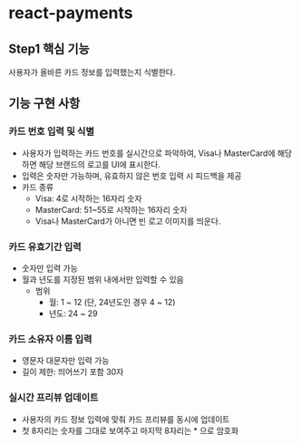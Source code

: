 # react-payments

## Step1 핵심 기능
사용자가 올바른 카드 정보를 입력했는지 식별한다.

## 기능 구현 사항

### 카드 번호 입력 및 식별
- 사용자가 입력하는 카드 번호를 실시간으로 파악하여, Visa나 MasterCard에 해당하면 해당 브랜드의 로고를 UI에 표시한다.
- 입력은 숫자만 가능하며, 유효하지 않은 번호 입력 시 피드백을 제공
- 카드 종류
  - Visa: 4로 시작하는 16자리 숫자
  - MasterCard: 51~55로 시작하는 16자리 숫자
  - Visa나 MasterCard가 아니면 빈 로고 이미지를 띄운다.

### 카드 유효기간 입력
- 숫자만 입력 가능
- 월과 년도를 지정된 범위 내에서만 입력할 수 있음 
  - 범위 
    - 월: 1 ~ 12 (단, 24년도인 경우 4 ~ 12)
    - 년도: 24 ~ 29 

### 카드 소유자 이름 입력
- 영문자 대문자만 입력 가능
- 길이 제한: 띄어쓰기 포함 30자

### 실시간 프리뷰 업데이트
- 사용자의 카드 정보 입력에 맞춰 카드 프리뷰를 동시에 업데이트
- 첫 8자리는 숫자를 그대로 보여주고 마지막 8자리는 * 으로 암호화
